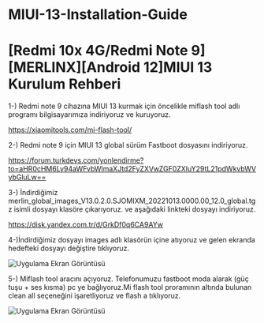 # MIUI-13-Installation-Guide

# [Redmi 10x 4G/Redmi Note 9][MERLINX][Android 12]MIUI 13 Kurulum Rehberi

1-) Redmi note 9 cihazına MIUI 13 kurmak için öncelikle miflash tool adlı programı bilgisayarımıza indiriyoruz ve kuruyoruz.

https://xiaomitools.com/mi-flash-tool/
                                             
                                             
2-) Redmi note 9 için MIUI 13 global sürüm Fastboot dosyasını indiriyoruz.                                            

https://forum.turkdevs.com/yonlendirme?to=aHR0cHM6Ly94aWFvbWlmaXJtd2FyZXVwZGF0ZXIuY29tL21pdWkvbWVybGluLw==


3-) İndirdiğimiz merlin_global_images_V13.0.2.0.SJOMIXM_20221013.0000.00_12.0_global.tgz isimli dosyayı klasöre çıkarıyoruz. ve aşağıdaki linkteki dosyayı indiriyoruz.

https://disk.yandex.com.tr/d/GrkDf0q6CA9AYw

4-)İndirdiğimiz dosyayı images adlı klasörün içine atıyoruz ve gelen ekranda hedefteki dosyayı değiştire tıklıyoruz.

![Uygulama Ekran Görüntüsü](https://i.hizliresim.com/lc2dcx4.PNG)

5-) Miflash tool aracını açıyoruz. Telefonumuzu fastboot moda alarak (güç tuşu + ses kısma) pc ye bağlıyoruz.Mi flash tool proramının altında bulunan clean all seçeneğini işaretliyoruz ve flash a tıklıyoruz.

![Uygulama Ekran Görüntüsü](https://i.hizliresim.com/tc55xwc.PNG)

